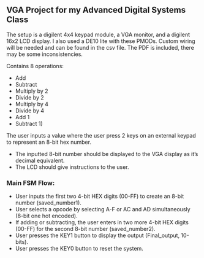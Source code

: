 ## VGA Project for my Advanced Digital Systems Class

The setup is a digilent 4x4 keypad module, a VGA monitor, and a digilent 16x2 LCD display.
I also used a DE10 lite with these PMODs. Custom wiring will be needed and can be found in the csv file.
The PDF is included, there may be some inconsistencies. 

Contains 8 operations:
* Add
* Subtract
* Multiply by 2
* Divide by 2
* Multiply by 4
* Divide by 4
* Add 1
* Subtract 1)

The user inputs a value where the user press 2 keys on an external keypad to represent an 8-bit hex number.
* The inputted 8-bit number should be displayed to the VGA display as it’s decimal equivalent.
* The LCD should give instructions to the user.

### Main FSM Flow:
* User inputs the first two 4-bit HEX digits (00-FF) to create an 8-bit number (saved_number1).
* User selects a opcode by selecting A-F or AC and AD simultaneously (8-bit one hot encoded).
* If adding or subtracting, the user enters in two more 4-bit HEX digits (00-FF) for the second 8-bit number (saved_number2).
* User presses the KEY1 button to display the output (Final_output, 10-bits).
* User presses the KEY0 button to reset the system.

